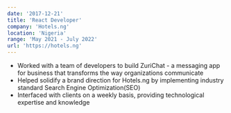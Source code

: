 ```yaml
---
date: '2017-12-21'
title: 'React Developer'
company: 'Hotels.ng'
location: 'Nigeria'
range: 'May 2021 - July 2022'
url: 'https://hotels.ng'
---
```


- Worked with a team of developers to build ZuriChat - a messaging app for business that transforms the way organizations communicate
- Helped solidify a brand direction for Hotels.ng by implementing industry standard Search Engine Optimization(SEO)
- Interfaced with clients on a weekly basis, providing technological expertise and knowledge
